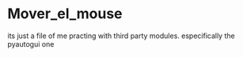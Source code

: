 # Mover_el_mouse
its just a file of me practing with third party modules. especifically the pyautogui one
